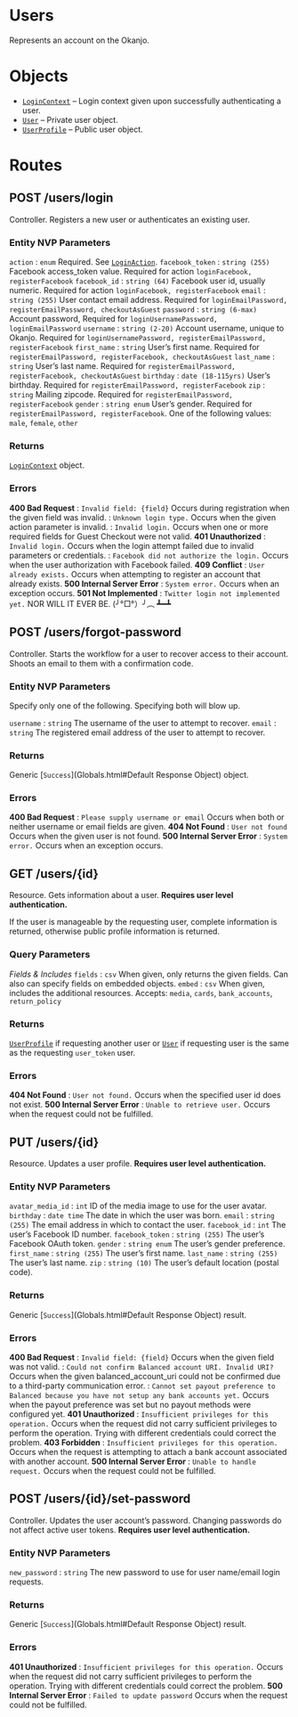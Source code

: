 # Users

Represents an account on the Okanjo.

# Objects

* [`LoginContext`](Objects.html#LoginContext) – Login context given upon successfully authenticating a user.
* [`User`](Objects.html#User) – Private user object.
* [`UserProfile`](Objects.html#UserProfile) – Public user object.


# Routes

## POST /users/login

Controller. Registers a new user or authenticates an existing user.

### Entity NVP Parameters

`action`
:   `enum` Required. See [`LoginAction`](Constants.html#LoginAction).
`facebook_token`
:   `string (255)` Facebook access_token value. Required for action `loginFacebook, registerFacebook`
`facebook_id`
:   `string (64)` Facebook user id, usually numeric. Required for action `loginFacebook, registerFacebook`
`email`
:   `string (255)` User contact email address. Required for `loginEmailPassword, registerEmailPassword, checkoutAsGuest`
`password`
:   `string (6-max)` Account password, Required for `loginUsernamePassword, loginEmailPassword`
`username`
:   `string (2-20)` Account username, unique to Okanjo. Required for `loginUsernamePassword, registerEmailPassword, registerFacebook`
`first_name`
:   `string` User’s first name. Required for `registerEmailPassword, registerFacebook, checkoutAsGuest`
`last_name`
:   `string` User’s last name. Required for `registerEmailPassword, registerFacebook, checkoutAsGuest`
`birthday`
:   `date (18-115yrs)` User’s birthday. Required for `registerEmailPassword, registerFacebook`
`zip`
:   `string` Mailing zipcode. Required for `registerEmailPassword, registerFacebook`
`gender`
:   `string enum` User’s gender. Required for `registerEmailPassword, registerFacebook`. One of the following values: `male`, `female`, `other`



### Returns

[`LoginContext`](Objects.html#LoginContext) object.

### Errors

**400 Bad Request**
:   `Invalid field: {field}` Occurs during registration when the given field was invalid.
:   `Unknown login type.` Occurs when the given action parameter is invalid.
:   `Invalid login.` Occurs when one or more required fields for Guest Checkout were not valid.
**401 Unauthorized**
:   `Invalid login.` Occurs when the login attempt failed due to invalid parameters or credentials.
:   `Facebook did not authorize the login.` Occurs when the user authorization with Facebook failed.
**409 Conflict**
:   `User already exists.` Occurs when attempting to register an account that already exists.
**500 Internal Server Error**
:   `System error.` Occurs when an exception occurs.
**501 Not Implemented**
:   `Twitter login not implemented yet.` NOR WILL IT EVER BE. (╯°□°）╯︵ ┻━┻



## POST /users/forgot-password

Controller. Starts the workflow for a user to recover access to their account. Shoots an email to them with a confirmation code.

### Entity NVP Parameters

Specify only one of the following. Specifying both will blow up.

`username`
:   `string` The username of the user to attempt to recover.
`email`
:   `string` The registered email address of the user to attempt to recover.



### Returns

Generic [`Success`](Globals.html#Default Response Object) object.

### Errors

**400 Bad Request**
:   `Please supply username or email` Occurs when both or neither username or email fields are given.
**404 Not Found**
:   `User not found` Occurs when the given user is not found.
**500 Internal Server Error**
:   `System error.` Occurs when an exception occurs.


## GET /users/{id}

Resource. Gets information about a user. **Requires user level authentication.**

If the user is manageable by the requesting user, complete information is returned, otherwise public profile information is returned.

### Query Parameters

*Fields & Includes*
`fields`
:   `csv` When given, only returns the given fields. Can also can specify fields on embedded objects.
`embed`
:   `csv` When given, includes the additional resources. Accepts: `media`, `cards`, `bank_accounts`, `return_policy`



### Returns

[`UserProfile`](Objects.html#UserProfile) if requesting another user or [`User`](Objects.html#User) if requesting user is the same as the requesting `user_token` user.

### Errors

**404 Not Found**
:   `User not found.` Occurs when the specified user id does not exist.
**500 Internal Server Error**
:   `Unable to retrieve user.` Occurs when the request could not be fulfilled.


## PUT /users/{id}

Resource. Updates a user profile. **Requires user level authentication.**

### Entity NVP Parameters

`avatar_media_id`
:   `int` ID of the media image to use for the user avatar.
`birthday`
:   `date time` The date in which the user was born.
`email`
:   `string (255)` The email address in which to contact the user.
`facebook_id`
:   `int` The user’s Facebook ID number.
`facebook_token`
:   `string (255)` The user’s Facebook OAuth token.
`gender`
:   `string enum` The user’s gender preference.
`first_name`
:   `string (255)` The user’s first name.
`last_name`
:   `string (255)` The user’s last name.
`zip`
:   `string (10)` The user’s default location (postal code).



### Returns

Generic [`Success`](Globals.html#Default Response Object) result.

### Errors

**400 Bad Request**
:   `Invalid field: {field}` Occurs when the given field was not valid.
:   `Could not confirm Balanced account URI. Invalid URI?` Occurs when the given balanced_account_uri could not be confirmed due to a third-party communication error.
:   `Cannot set payout preference to Balanced because you have not setup any bank accounts yet.` Occurs when the payout preference was set but no payout methods were configured yet.
**401 Unauthorized**
:   `Insufficient privileges for this operation.` Occurs when the request did not carry sufficient privileges to perform the operation. Trying with different credentials could correct the problem.
**403 Forbidden**
:   `Insufficient privileges for this operation.` Occurs when the request is attempting to attach a bank account associated with another account.
**500 Internal Server Error**
:   `Unable to handle request.` Occurs when the request could not be fulfilled.



## POST /users/{id}/set-password

Controller. Updates the user account’s password. Changing passwords do not affect active user tokens. **Requires user level authentication.**

### Entity NVP Parameters

`new_password`
:   `string` The new password to use for user name/email login requests.


### Returns

Generic [`Success`](Globals.html#Default Response Object) result.

### Errors

**401 Unauthorized**
:   `Insufficient privileges for this operation.` Occurs when the request did not carry sufficient privileges to perform the operation. Trying with different credentials could correct the problem.
**500 Internal Server Error**
:   `Failed to update password` Occurs when the request could not be fulfilled.



